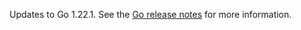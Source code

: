 Updates to Go 1.22.1. See the [Go release notes](https://go.dev/doc/devel/release#go1.22.minor) for more information.
